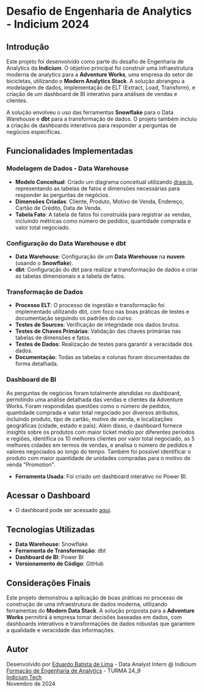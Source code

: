 # Desafio de Engenharia de Analytics - Indicium 2024

## Introdução

Este projeto foi desenvolvido como parte do desafio de Engenharia de Analytics da **Indicium**. O objetivo principal foi construir uma infraestrutura moderna de analytics para a **Adventure Works**, uma empresa do setor de bicicletas, utilizando o **Modern Analytics Stack**. A solução abrangeu a modelagem de dados, implementação de ELT (Extract, Load, Transform), e criação de um dashboard de BI interativo para análises de vendas e clientes.

A solução envolveu o uso das ferramentas **Snowflake** para o Data Warehouse e **dbt** para a transformação de dados. O projeto também incluiu a criação de dashboards interativos para responder a perguntas de negócios específicas.

## Funcionalidades Implementadas

### **Modelagem de Dados - Data Warehouse**
- **Modelo Conceitual**: Criado um diagrama conceitual utilizando [draw.io](https://app.diagrams.net/), representando as tabelas de fatos e dimensões necessárias para responder às perguntas de negócios.
- **Dimensões Criadas**: Cliente, Produto, Motivo de Venda, Endereço, Cartão de Crédito, Data de Venda.
- **Tabela Fato**: A tabela de fatos foi construída para registrar as vendas, incluindo métricas como número de pedidos, quantidade comprada e valor total negociado.

### **Configuração do Data Warehouse e dbt**
- **Data Warehouse**: Configuração de um **Data Warehouse** na **nuvem** (usando o **Snowflake**).
- **dbt**: Configuração do dbt para realizar a transformação de dados e criar as tabelas dimensionais e a tabela de fatos.

### **Transformação de Dados**
  - **Processo ELT**: O processo de ingestão e transformação foi implementado utilizando dbt, com foco nas boas práticas de testes e documentação seguindo os padrões do curso.
  - **Testes de Sources**: Verificação de integridade nos dados brutos.
  - **Testes de Chaves Primárias**: Validação das chaves primárias nas tabelas de dimensões e fatos.
  - **Testes de Dados**: Realização de testes para garantir a veracidade dos dados.
  - **Documentação**: Todas as tabelas e colunas foram documentadas de forma detalhada.

### **Dashboard de BI**
As perguntas de negócios foram totalmente atendidas no dashboard, permitindo uma análise detalhada das vendas e clientes da Adventure Works. Foram respondidas questões como o número de pedidos, quantidade comprada e valor total negociado por diversos atributos, incluindo produto, tipo de cartão, motivo de venda, e localizações geográficas (cidade, estado e país). Além disso, o dashboard fornece insights sobre os produtos com maior ticket médio por diferentes períodos e regiões, identifica os 10 melhores clientes por valor total negociado, as 5 melhores cidades em termos de vendas, e analisa o número de pedidos e valores negociados ao longo do tempo. Também foi possível identificar o produto com maior quantidade de unidades compradas para o motivo de venda "Promotion".
  
- **Ferramenta Usada**: Foi criado um dashboard interativo no Power BI.
 
## Acessar o Dashboard
   - O dashboard pode ser acessado [aqui](url).
     
## Tecnologias Utilizadas

- **Data Warehouse**: Snowflake
- **Ferramenta de Transformação**: dbt
- **Dashboard de BI**: Power BI
- **Versionamento de Código**: GitHub

## Considerações Finais

Este projeto demonstrou a aplicação de boas práticas no processo de construção de uma infraestrutura de dados moderna, utilizando ferramentas do **Modern Data Stack**. A solução proposta para a **Adventure Works** permitirá à empresa tomar decisões baseadas em dados, com dashboards interativos e transformações de dados robustas que garantem a qualidade e veracidade das informações.

## Autor

Desenvolvido por [Eduardo Batista de Lima]([url](https://www.linkedin.com/in/eduardobdlima/)) - Data Analyst Intern @ Indicium  
[Formação de Engenharia de Analytics]([url](https://academy.indicium.tech/course/formacao-engenharia-de-analytics)) - TURMA 24_9  
[Indicium Tech](https://www.indicium.tech/)  
Novembro de 2024
